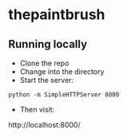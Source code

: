 # thepaintbrush

## Running locally

* Clone the repo
* Change into the directory
* Start the server:

```
python -m SimpleHTTPServer 8000
```

* Then visit:

http://localhost:8000/
